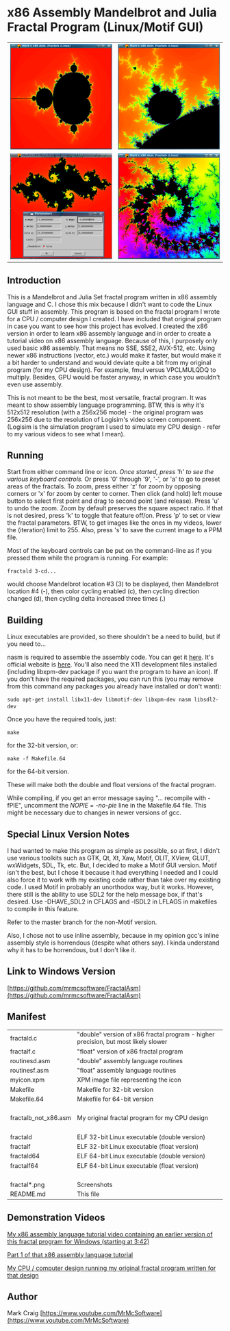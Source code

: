 x86 Assembly Mandelbrot and Julia Fractal Program (Linux/Motif GUI)
==================================================================

<table>
<tr><td><img src="fractal1.png" width=396></td><td><img src="fractal2.png" width=396></td></tr>
<tr><td><img src="fractal3.png" width=396></td><td><img src="fractal4.png" width=396></td></tr>
</table>
 
## Introduction

This is a Mandelbrot and Julia Set fractal program written in x86 assembly
language and C.  I chose this mix because I didn't want to code the Linux
GUI stuff in assembly.  This program is based on the fractal program I wrote
for a CPU / computer design I created.  I have included that original program
in case you want to see how this project has evolved.  I created the x86 version
in order to learn x86 assembly language and in order to create a tutorial video
on x86 assembly language.  Because of this, I purposely only used basic x86
assembly.  That means no SSE, SSE2, AVX-512, etc.  Using newer x86 instructions
(vector, etc.) would make it faster, but would make it a bit harder to
understand and would deviate quite a bit from my original program (for my CPU
design).  For example, fmul versus VPCLMULQDQ to multiply.  Besides, GPU would
be faster anyway, in which case you wouldn't even use assembly.

This is not meant to be the best, most versatile, fractal program.  It was
meant to show assembly language programming.  BTW, this is why it's 512x512
resolution (with a 256x256 mode) - the original program was 256x256 due to the
resolution of Logisim's video screen component.  (Logisim is the simulation
program I used to simulate my CPU design - refer to my various videos to see
what I mean).

## Running

Start from either command line or icon.
*Once started, press 'h' to see the various keyboard controls.*  Or press
'0' through '9', '-', or 'a' to go to preset areas of the fractals.  To zoom,
press either 'z' for zoom by opposing corners or 'x' for zoom by center to
corner.  Then click (and hold) left mouse button to select first point and
drag to second point (and release).  Press 'u' to undo the zoom.  Zoom by
default preserves the square aspect ratio.  If that is not desired, press 'k'
to toggle that feature off/on.  Press 'p' to set or view the fractal
parameters.  BTW, to get images like the ones in my videos, lower the
(iteration) limit to 255.  Also, press 's' to save the current image to a
PPM file.

Most of the keyboard controls can be put on the command-line as if you pressed
them while the program is running.  For example:

    fractald 3-cd...

would choose Mandelbrot location #3 (3) to be displayed, then Mandelbrot
location #4 (-), then color cycling enabled (c), then cycling direction
changed (d), then cycling delta increased three times (.)

## Building

Linux executables are provided, so there shouldn't be a need to build, but if
you need to...

nasm is required to assemble the assembly code.  You can get it
[here](https://github.com/netwide-assembler/nasm).  It's official website is
[here](https://www.nasm.us).  You'll also need the X11 development files
installed (including libxpm-dev package if you want the program to have an
icon).  If you don't have the required packages, you can run this (you may
remove from this command any packages you already have installed or don't
want):

    sudo apt-get install libx11-dev libmotif-dev libxpm-dev nasm libsdl2-dev

Once you have the required tools, just:

    make

for the 32-bit version, or:

    make -f Makefile.64

for the 64-bit version.

These will make both the double and float versions of the fractal program.

While compiling, if you get an error message saying "... recompile with -fPIE",
uncomment the *NOPIE = -no-pie* line in the Makefile.64 file.  This might be
necessary due to changes in newer versions of gcc.

## Special Linux Version Notes

I had wanted to make this program as simple as possible, so at first, I didn't
use various toolkits such as GTK, Qt, Xt, Xaw, Motif, OLIT, XView, GLUT,
wxWidgets, SDL, Tk, etc.  But, I decided to make a Motif GUI version.  Motif
isn't the best, but I chose it because it had everything I needed and I could
also force it to work with my existing code rather than take over my existing
code.  I used Motif in probably an unorthodox way, but it works.  However,
there still is the ability to use SDL2 for the help message box, if that's
desired.  Use -DHAVE_SDL2 in CFLAGS and -lSDL2 in LFLAGS in makefiles
to compile in this feature.

Refer to the master branch for the non-Motif version.

Also, I chose not to use inline assembly, because in my opinion gcc's inline
assembly style is horrendous (despite what others say).  I kinda understand
why it has to be horrendous, but I don't like it.

## Link to Windows Version

[https://github.com/mrmcsoftware/FractalAsm](https://github.com/mrmcsoftware/FractalAsm)

## Manifest

<table>
<tr><td>fractald.c</td><td>"double" version of x86 fractal program - higher precision, but most likely slower</td></tr>
<tr><td>fractalf.c</td><td>"float" version of x86 fractal program</td></tr>
<tr><td>routinesd.asm</td><td>"double" assembly language routines</td></tr>
<tr><td>routinesf.asm</td><td>"float" assembly language routines</td></tr>
<tr><td>myicon.xpm</td><td>XPM image file representing the icon</td></tr>
<tr><td>Makefile</td><td>Makefile for 32-bit version</td></tr>
<tr><td>Makefile.64</td><td>Makefile for 64-bit version</td></tr>
<tr><td>&nbsp;</td><td>&nbsp;</td></tr>
<tr><td>fractalb_not_x86.asm</td><td>My original fractal program for my CPU design</td></tr>
<tr><td>&nbsp;</td><td>&nbsp;</td></tr>
<tr><td>fractald</td><td>ELF 32-bit Linux executable (double version)</td></tr>
<tr><td>fractalf</td><td>ELF 32-bit Linux executable (float version)</td></tr>
<tr><td>fractald64</td><td>ELF 64-bit Linux executable (double version)</td></tr>
<tr><td>fractalf64</td><td>ELF 64-bit Linux executable (float version)</td></tr>
<tr><td>&nbsp;</td><td>&nbsp;</td></tr>
<tr><td>fractal*.png</td><td>Screenshots</td></tr>
<tr><td>README.md</td><td>This file</td></tr>
</table>

## Demonstration Videos

[My x86 assembly language tutorial video containing an earlier version of this fractal program for Windows (starting at 3:42)](https://www.youtube.com/watch?v=KgPVx_kfBik)

[Part 1 of that x86 assembly language tutorial](https://www.youtube.com/watch?v=2i935mP6hUM)

[My CPU / computer design running my original fractal program written for that design](https://www.youtube.com/watch?v=ygf0aa1r3NY)

## Author

Mark Craig
[https://www.youtube.com/MrMcSoftware](https://www.youtube.com/MrMcSoftware)
